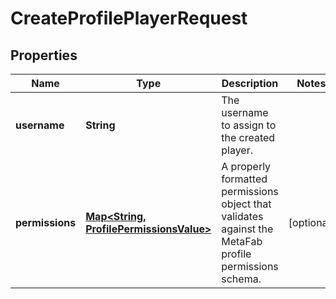 

# CreateProfilePlayerRequest


## Properties

| Name | Type | Description | Notes |
|------------ | ------------- | ------------- | -------------|
|**username** | **String** | The username to assign to the created player. |  |
|**permissions** | [**Map&lt;String, ProfilePermissionsValue&gt;**](ProfilePermissionsValue.md) | A properly formatted permissions object that validates against the MetaFab profile permissions schema. |  [optional] |



